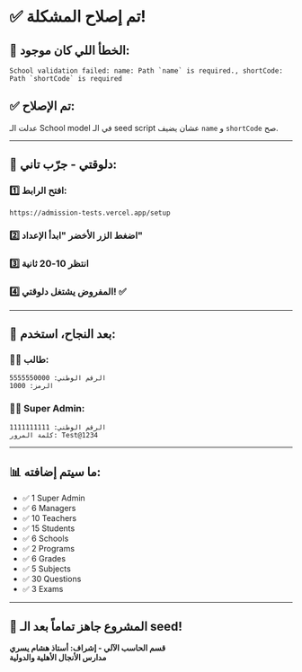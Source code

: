 # ✅ تم إصلاح المشكلة!

## 🎯 **الخطأ اللي كان موجود:**
```
School validation failed: name: Path `name` is required., shortCode: Path `shortCode` is required
```

## ✅ **تم الإصلاح:**
عدلت الـ School model في الـ seed script عشان يضيف `name` و `shortCode` صح.

---

## 🚀 **دلوقتي - جرّب تاني:**

### **1️⃣ افتح الرابط:**
```
https://admission-tests.vercel.app/setup
```

### **2️⃣ اضغط الزر الأخضر "ابدأ الإعداد"**

### **3️⃣ انتظر 10-20 ثانية**

### **4️⃣ المفروض يشتغل دلوقتي! ✅**

---

## 🔐 **بعد النجاح، استخدم:**

### **👨‍🎓 طالب:**
```
الرقم الوطني: 5555550000
الرمز: 1000
```

### **👨‍💼 Super Admin:**
```
الرقم الوطني: 1111111111
كلمة المرور: Test@1234
```

---

## 📊 **ما سيتم إضافته:**
- ✅ 1 Super Admin
- ✅ 6 Managers
- ✅ 10 Teachers
- ✅ 15 Students
- ✅ 6 Schools
- ✅ 2 Programs
- ✅ 6 Grades
- ✅ 5 Subjects
- ✅ 30 Questions
- ✅ 3 Exams

---

## 🎉 **المشروع جاهز تماماً بعد الـ seed!**

**قسم الحاسب الآلي - إشراف: أستاذ هشام يسري**  
**مدارس الأنجال الأهلية والدولية**


